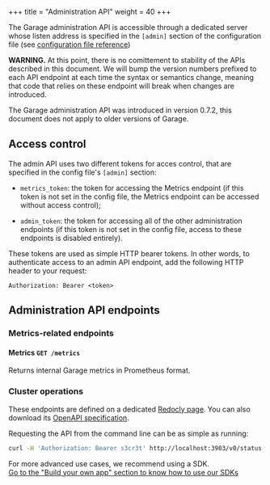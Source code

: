 +++
title = "Administration API"
weight = 40
+++

The Garage administration API is accessible through a dedicated server whose
listen address is specified in the `[admin]` section of the configuration
file (see [configuration file
reference](@/documentation/reference-manual/configuration.md))

**WARNING.** At this point, there is no comittement to stability of the APIs described in this document.
We will bump the version numbers prefixed to each API endpoint at each time the syntax
or semantics change, meaning that code that relies on these endpoint will break
when changes are introduced.

The Garage administration API was introduced in version 0.7.2, this document
does not apply to older versions of Garage.


## Access control

The admin API uses two different tokens for acces control, that are specified in the config file's `[admin]` section:

- `metrics_token`: the token for accessing the Metrics endpoint (if this token
  is not set in the config file, the Metrics endpoint can be accessed without
  access control);

- `admin_token`: the token for accessing all of the other administration
  endpoints (if this token is not set in the config file, access to these
  endpoints is disabled entirely).

These tokens are used as simple HTTP bearer tokens. In other words, to
authenticate access to an admin API endpoint, add the following HTTP header
to your request:

```
Authorization: Bearer <token>
```

## Administration API endpoints

### Metrics-related endpoints

#### Metrics `GET /metrics`

Returns internal Garage metrics in Prometheus format.

### Cluster operations

These endpoints are defined on a dedicated [Redocly page](https://garagehq.deuxfleurs.fr/api/garage-admin-v0.html). You can also download its [OpenAPI specification](https://garagehq.deuxfleurs.fr/api/garage-admin-v0.yml).

Requesting the API from the command line can be as simple as running:

```bash
curl -H 'Authorization: Bearer s3cr3t' http://localhost:3903/v0/status | jq
```

For more advanced use cases, we recommend using a SDK.  
[Go to the "Build your own app" section to know how to use our SDKs](@/documentation/build/_index.md)
